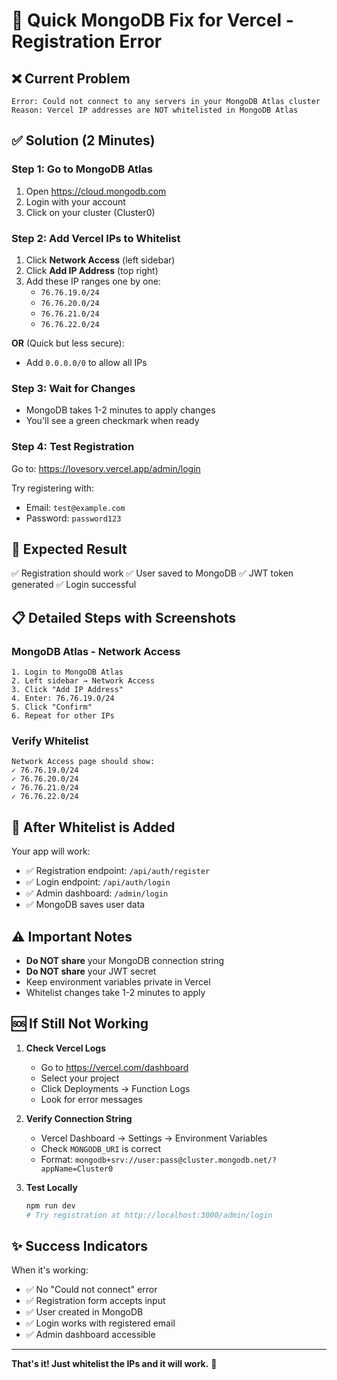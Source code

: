 # 🔧 Quick MongoDB Fix for Vercel - Registration Error

## ❌ Current Problem
```
Error: Could not connect to any servers in your MongoDB Atlas cluster
Reason: Vercel IP addresses are NOT whitelisted in MongoDB Atlas
```

## ✅ Solution (2 Minutes)

### Step 1: Go to MongoDB Atlas
1. Open https://cloud.mongodb.com
2. Login with your account
3. Click on your cluster (Cluster0)

### Step 2: Add Vercel IPs to Whitelist
1. Click **Network Access** (left sidebar)
2. Click **Add IP Address** (top right)
3. Add these IP ranges one by one:
   - `76.76.19.0/24`
   - `76.76.20.0/24`
   - `76.76.21.0/24`
   - `76.76.22.0/24`

**OR** (Quick but less secure):
- Add `0.0.0.0/0` to allow all IPs

### Step 3: Wait for Changes
- MongoDB takes 1-2 minutes to apply changes
- You'll see a green checkmark when ready

### Step 4: Test Registration
Go to: https://lovesory.vercel.app/admin/login

Try registering with:
- Email: `test@example.com`
- Password: `password123`

## 🎯 Expected Result
✅ Registration should work
✅ User saved to MongoDB
✅ JWT token generated
✅ Login successful

## 📋 Detailed Steps with Screenshots

### MongoDB Atlas - Network Access
```
1. Login to MongoDB Atlas
2. Left sidebar → Network Access
3. Click "Add IP Address"
4. Enter: 76.76.19.0/24
5. Click "Confirm"
6. Repeat for other IPs
```

### Verify Whitelist
```
Network Access page should show:
✓ 76.76.19.0/24
✓ 76.76.20.0/24
✓ 76.76.21.0/24
✓ 76.76.22.0/24
```

## 🚀 After Whitelist is Added

Your app will work:
- ✅ Registration endpoint: `/api/auth/register`
- ✅ Login endpoint: `/api/auth/login`
- ✅ Admin dashboard: `/admin/login`
- ✅ MongoDB saves user data

## ⚠️ Important Notes

- **Do NOT share** your MongoDB connection string
- **Do NOT share** your JWT secret
- Keep environment variables private in Vercel
- Whitelist changes take 1-2 minutes to apply

## 🆘 If Still Not Working

1. **Check Vercel Logs**
   - Go to https://vercel.com/dashboard
   - Select your project
   - Click Deployments → Function Logs
   - Look for error messages

2. **Verify Connection String**
   - Vercel Dashboard → Settings → Environment Variables
   - Check `MONGODB_URI` is correct
   - Format: `mongodb+srv://user:pass@cluster.mongodb.net/?appName=Cluster0`

3. **Test Locally**
   ```bash
   npm run dev
   # Try registration at http://localhost:3000/admin/login
   ```

## ✨ Success Indicators

When it's working:
- ✅ No "Could not connect" error
- ✅ Registration form accepts input
- ✅ User created in MongoDB
- ✅ Login works with registered email
- ✅ Admin dashboard accessible

---

**That's it! Just whitelist the IPs and it will work.** 🎉
